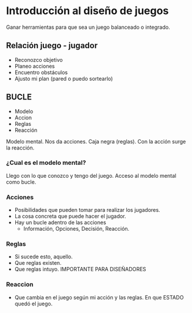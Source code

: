 # Introducción al diseño de juegos

Ganar herramientas para que sea un juego balanceado o integrado.

## Relación juego - jugador
* Reconozco objetivo
* Planeo acciones
* Encuentro obstáculos 
* Ajusto mi plan (pared o puedo sortearlo)

## BUCLE
* Modelo
* Accion
* Reglas
* Reacción

Modelo mental. Nos da acciones. Caja negra (reglas). Con la acción surge la reacción.

### ¿Cual es el modelo mental?
Llego con lo que conozco y tengo del juego.
Acceso al modelo mental como bucle.

### Acciones
* Posibilidades que pueden tomar para realizar los jugadores.
* La cosa concreta que puede hacer el jugador.
* Hay un bucle adentro de las acciones
    * Información, Opciones, Decisión, Reacción.

### Reglas
* Si sucede esto, aquello.
* Que reglas existen.
* Que reglas intuyo. IMPORTANTE PARA DISEÑADORES

### Reaccion
* Que cambia en el juego según mi acción y las reglas. En que ESTADO quedó el juego.

